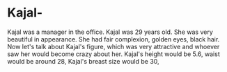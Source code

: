 # Kajal-
Kajal was a manager in the office. Kajal was 29 years old. She was very beautiful in appearance. She had fair complexion, golden eyes, black hair. Now let's talk about Kajal's figure, which was very attractive and whoever saw her would become crazy about her. Kajal's height would be 5.6, waist would be around 28, Kajal's breast size would be 30,
